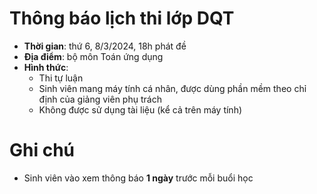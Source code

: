 <!--
comment
-->
# Thông báo lịch thi lớp DQT
* **Thời gian**: thứ 6, 8/3/2024, 18h phát đề
* **Địa điểm**: bộ môn Toán ứng dụng
* **Hình thức**:
  + Thi tự luận
  + Sinh viên mang máy tính cá nhân, được dùng phần mềm theo chỉ định của giảng viên phụ trách
  + Không được sử dụng tài liệu (kể cả trên máy tính)

# Ghi chú
* Sinh viên vào xem thông báo **1 ngày** trước mỗi buổi học
